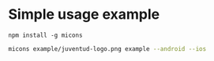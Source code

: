 Simple usage example
====================

``` npm install -g micons ```

```bash
micons example/juventud-logo.png example --android --ios
```

